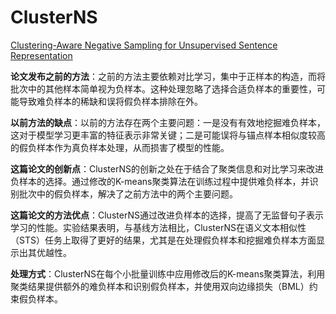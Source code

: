# ClusterNS

[Clustering-Aware Negative Sampling for Unsupervised Sentence Representation](https://aclanthology.org/2023.findings-acl.555.pdf)

**论文发布之前的方法**：之前的方法主要依赖对比学习，集中于正样本的构造，而将批次中的其他样本简单视为负样本。这种处理忽略了选择合适负样本的重要性，可能导致难负样本的稀缺和误将假负样本排除在外。

**以前方法的缺点**：以前的方法存在两个主要问题：一是没有有效地挖掘难负样本，这对于模型学习更丰富的特征表示非常关键；二是可能误将与锚点样本相似度较高的假负样本作为真负样本处理，从而损害了模型的性能。

**这篇论文的创新点**：ClusterNS的创新之处在于结合了聚类信息和对比学习来改进负样本的选择。通过修改的K-means聚类算法在训练过程中提供难负样本，并识别批次中的假负样本，解决了之前方法中的两个主要问题。

**这篇论文的方法优点**：ClusterNS通过改进负样本的选择，提高了无监督句子表示学习的性能。实验结果表明，与基线方法相比，ClusterNS在语义文本相似性（STS）任务上取得了更好的结果，尤其是在处理假负样本和挖掘难负样本方面显示出其优越性。

**处理方式**：ClusterNS在每个小批量训练中应用修改后的K-means聚类算法，利用聚类结果提供额外的难负样本和识别假负样本，并使用双向边缘损失（BML）约束假负样本。